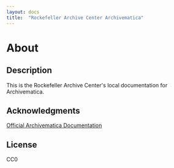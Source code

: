 ```yaml
---
layout: docs
title:  "Rockefeller Archive Center Archivematica"
---
```


# About

## Description

This is the Rockefeller Archive Center's local documentation for Archivematica.

## Acknowledgments

[Official Archivematica Documentation](https://www.archivematica.org/en/docs/archivematica-1.7/)

## License

CC0
